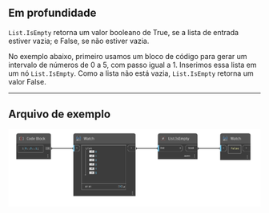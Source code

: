 ## Em profundidade
`List.IsEmpty` retorna um valor booleano de True, se a lista de entrada estiver vazia; e False, se não estiver vazia.

No exemplo abaixo, primeiro usamos um bloco de código para gerar um intervalo de números de 0 a 5, com passo igual a 1. Inserimos essa lista em um nó `List.IsEmpty`. Como a lista não está vazia, `List.IsEmpty` retorna um valor False.
___
## Arquivo de exemplo

![List.IsEmpty](./DSCore.List.IsEmpty_img.jpg)
